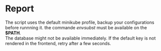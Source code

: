 # Report
The script uses the default minikube profile, backup your configurations before runnning it. the commande *envsubst* must be available on the **$PATH**.\
The database might not be available immediately. If the default key is not rendered in the frontend, retry after a few seconds.
